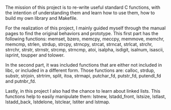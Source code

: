 The mission of this project is to re-write useful standard C functions, with the intention of understanding them and learn how to use them, how to build my own library and Makefile.

For the realization of this project, I mainly guided myself through the manual pages to find the original behaviors and prototype. This first part has the following functions: memset, bzero, memcpy, meccpy, memmove, memchr, memcmp, strlen, strdup, strcpy, strncpy, strcat, strncat, strlcat, strchr, strrchr, strstr, strnstr, strcmp, strncmp, atoi, isalpha, isdigit, isalnum, isascii, isprint, toupper and tolower.

In the second part, it was included functions that are either not included in libc, or included in a different form. Those functions are: calloc, strdup, substr, strjoin, strtrim, split, itoa, strmapi, putchar_fd, putstr_fd, putendl_fd and putnbr_fd.

Lastly, in this project I also had the chance to learn about linked lists. This functions help to easily manipulate them: lstnew, lstadd_front, lstsize, lstlast, lstadd_back, lstdelone, lstclear, lstiter and lstmap.
